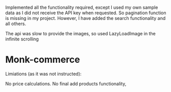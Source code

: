 Implemented all the functionality required, except I used my own sample data as I did not receive the API key when requested. So pagination function is missing in my project. However, I have added the search functionality and all others.

The api was slow to provide the images, so used LazyLoadImage in the infinite scrolling
# Monk-commerce
Limiations (as it was not instructed):

No price calculations.
No final add products functionality,

